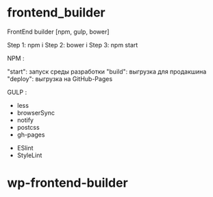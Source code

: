 # frontend_builder
FrontEnd builder [npm, gulp, bower]


Step 1: npm i
Step 2: bower i
Step 3: npm start

NPM :

  "start": запуск среды разработки
  "build": выгрузка для продакшина
  "deploy": выгрузка на GitHub-Pages


GULP :
  - less
  - browserSync
  - notify
  - postcss
  - gh-pages

+ ESlint
+ StyleLint
# wp-frontend-builder
